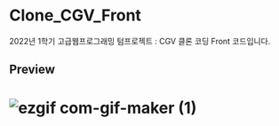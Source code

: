 # Clone_CGV_Front

2022년 1학기 고급웹프로그래밍 텀프로젝트 : CGV 클론 코딩 Front 코드입니다.

## Preview

# ![ezgif com-gif-maker (1)](https://user-images.githubusercontent.com/74519181/197481163-96bed664-c84c-434c-b236-e69f523d86b9.gif)
